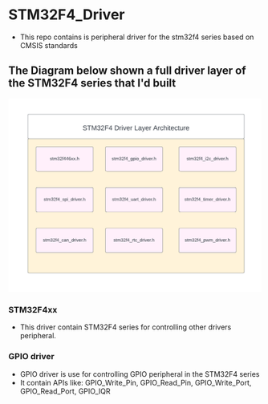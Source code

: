 # STM32F4_Driver
- This repo contains is peripheral driver for the stm32f4 series based on CMSIS standards 
## The Diagram below shown a full driver layer of the STM32F4 series that I'd built 
![HAL](Images/HAL.png)
### STM32F4xx 
- This driver contain STM32F4 series for controlling other drivers peripheral.
### GPIO driver 
- GPIO driver is use for controlling GPIO peripheral in the STM32F4 series 
- It contain APIs like: GPIO_Write_Pin, GPIO_Read_Pin, GPIO_Write_Port, GPIO_Read_Port, GPIO_IQR
  